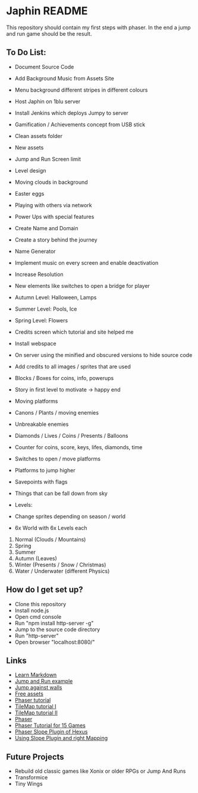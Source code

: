 # Japhin README #
This repository should contain my first steps with phaser. In the end a jump and run game should be the result.

## To Do List: ##
* Document Source Code
* Add Background Music from Assets Site
* Menu background different stripes in different colours
* Host Japhin on 1blu server
* Install Jenkins which deploys Jumpy to server
* Gamification / Achievements concept from USB stick
* Clean assets folder
* New assets
* Jump and Run Screen limit
* Level design
* Moving clouds in background
* Easter eggs
* Playing with others via network
* Power Ups with special features
* Create Name and Domain
* Create a story behind the journey
* Name Generator
* Implement music on every screen and enable deactivation
* Increase Resolution
* New elements like switches to open a bridge for player
* Autumn Level: Halloween, Lamps
* Summer Level: Pools, Ice
* Spring Level: Flowers
* Credits screen which tutorial and site helped me
* Install webspace
* On server using the minified and obscured versions to hide source code
* Add credits to all images / sprites that are used
* Blocks / Boxes for coins, info, powerups
* Story in first level to motivate -> happy end
* Moving platforms
* Canons / Plants / moving enemies
* Unbreakable enemies
* Diamonds / Lives / Coins / Presents / Balloons
* Counter for coins, score, keys, lifes, diamonds, time
* Switches to open / move platforms
* Platforms to jump higher 
* Savepoints with flags
* Things that can be fall down from sky

* Levels:
* Change sprites depending on season / world
* 6x World with 6x Levels each
1. Normal (Clouds / Mountains)
2. Spring
3. Summer
4. Autumn (Leaves)
5. Winter (Presents / Snow / Christmas)
6. Water / Underwater (different Physics)

## How do I get set up? ##
* Clone this repository
* Install node.js
* Open cmd console
* Run "npm install http-server -g"
* Jump to the source code directory
* Run "http-server"
* Open browser "localhost:8080/"

## Links ##
* [Learn Markdown](https://bitbucket.org/tutorials/markdowndemo)
* [Jump and Run example](http://www.emanueleferonato.com/2017/07/08/the-basics-behind-jumping-on-enemies-feature-explained-with-phaser-and-arcade-physics/)
* [Jump against walls](http://www.emanueleferonato.com/2017/06/16/the-basics-behind-wall-jump-in-platform-games-html5-prototype-made-with-phaser-and-arcade-physics/)
* [Free assets](https://opengameart.org/content/simple-broad-purpose-tileset)
* [Phaser tutorial](https://gamedevacademy.org/html5-phaser-tutorial-top-down-games-with-tiled/)
* [TileMap tutorial I](https://www.joshmorony.com/create-a-running-platformer-game-in-phaser-with-tilemaps/)
* [TileMap tutorial II](https://gamedevacademy.org/html5-phaser-tutorial-top-down-games-with-tiled/)
* [Phaser](https://phaser.io/)
* [Phaser Tutorial for 15 Games](https://academy.zenva.com/product/the-complete-mobile-game-development-course-platinum-edition/?zva_src=gda-topdown-tiled)
* [Phaser Slope Plugin of Hexus](https://github.com/hexus/phaser-arcade-slopes)
* [Using Slope Plugin and right Mapping](https://www.joshmorony.com/using-the-arcade-slopes-plugin-in-phaser/)

## Future Projects ##
* Rebuild old classic games like Xonix or older RPGs or Jump And Runs
* Transformice
* Tiny Wings
